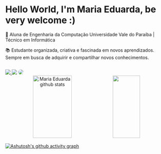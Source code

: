 

# Hello World, I'm Maria Eduarda, be very welcome :)
🌱 Aluna de Engenharia da Computação Universidade Vale do Paraíba | Técnico em Informática 

📚  Estudante organizada, criativa e fascinada em novos aprendizados. Sempre em busca de adquirir e compartilhar novos conhecimentos.
##

<div align="left"> 
<a href="https://www.instagram.com/dudawfx" target="_blank"><img src="https://img.shields.io/badge/-Instagram-%23E4405F?style=for-the-badge&logo=instagram&logoColor=white"</a>
<a href = "mailto:dudamanda05@gmail.com"> <img src="https://img.shields.io/badge/-Gmail-%23333?style=for-the-badge&logo=gmail&logoColor=white" target="_blank"></a>
<a href="https://www.linkedin.com/in/maria-eduarda-nascimento-correia-01b8541a7/" target="_blank"><img src="https://img.shields.io/badge/-LinkedIn-%230077B5?style=for-the-badge&logo=linkedin&logoColor=white" style="border-radius: 30px" target="_blank"></a> 
 </div>


<div align="center">  
  <img width="49%" height="195px" src="https://github-readme-stats.vercel.app/api?username=mariaeduardaaBr&show_icons=true&count_private=true&hide_border=true&title_color=ff91a4&icon_color=ff91a4&text_color=c9d1d9&bg_color=0d1117" alt="Maria Eduarda github stats" /> 
  <img width="41%" height="195px" src="https://github-readme-stats.vercel.app/api/top-langs/?username=mariaeduardaaBr&layout=compact&hide_border=true&title_color=ff91a4&text_color=ff91a4&bg_color=0d1117" />
</div>






[![Ashutosh's github activity graph](https://github-readme-activity-graph.vercel.app/graph?username=mariaeduardaaBr&bg_color=000000&color=e391ae&line=b865b1&point=ffffff&area=true&hide_border=true)](https://github.com/ashutosh00710/github-readme-activity-graph)
#

